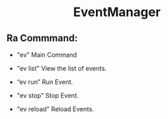 <h1 align="center">EventManager</h1>
<h2>Ra Commmand:</h1>

 - "ev" Main Command
 
 - "ev list"  View the list of events.
 
 - “ev run” Run Event.
 
 - "ev stop" Stop Event.
 
 - "ev reload" Reload Events.
 
